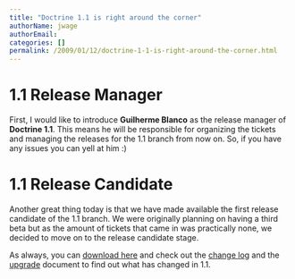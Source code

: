 ```yaml
---
title: "Doctrine 1.1 is right around the corner"
authorName: jwage
authorEmail:
categories: []
permalink: /2009/01/12/doctrine-1-1-is-right-around-the-corner.html
---
```

1.1 Release Manager
===================

First, I would like to introduce **Guilherme Blanco** as the release
manager of **Doctrine 1.1**. This means he will be responsible for
organizing the tickets and managing the releases for the 1.1 branch from
now on. So, if you have any issues you can yell at him :)

1.1 Release Candidate
=====================

Another great thing today is that we have made available the first
release candidate of the 1.1 branch. We were originally planning on
having a third beta but as the amount of tickets that came in was
practically none, we decided to move on to the release candidate stage.

As always, you can [download
here](http://www.doctrine-project.org/download) and check out the
[change log](http://www.doctrine-project.org/change_log/1_1_0_RC1) and
the [upgrade](http://www.doctrine-project.org/upgrade/1_1) document to
find out what has changed in 1.1.
